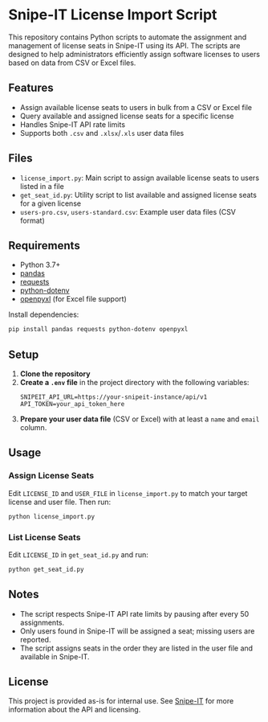 # Snipe-IT License Import Script

This repository contains Python scripts to automate the assignment and management of license seats in Snipe-IT using its API. The scripts are designed to help administrators efficiently assign software licenses to users based on data from CSV or Excel files.

## Features
- Assign available license seats to users in bulk from a CSV or Excel file
- Query available and assigned license seats for a specific license
- Handles Snipe-IT API rate limits
- Supports both `.csv` and `.xlsx`/`.xls` user data files

## Files
- `license_import.py`: Main script to assign available license seats to users listed in a file
- `get_seat_id.py`: Utility script to list available and assigned license seats for a given license
- `users-pro.csv`, `users-standard.csv`: Example user data files (CSV format)

## Requirements
- Python 3.7+
- [pandas](https://pandas.pydata.org/)
- [requests](https://docs.python-requests.org/)
- [python-dotenv](https://pypi.org/project/python-dotenv/)
- [openpyxl](https://openpyxl.readthedocs.io/) (for Excel file support)

Install dependencies:
```bash
pip install pandas requests python-dotenv openpyxl
```

## Setup
1. **Clone the repository**
2. **Create a `.env` file** in the project directory with the following variables:
   ```env
   SNIPEIT_API_URL=https://your-snipeit-instance/api/v1
   API_TOKEN=your_api_token_here
   ```
3. **Prepare your user data file** (CSV or Excel) with at least a `name` and  `email` column.

## Usage

### Assign License Seats
Edit `LICENSE_ID` and `USER_FILE` in `license_import.py` to match your target license and user file. Then run:
```bash
python license_import.py
```

### List License Seats
Edit `LICENSE_ID` in `get_seat_id.py` and run:
```bash
python get_seat_id.py
```

## Notes
- The script respects Snipe-IT API rate limits by pausing after every 50 assignments.
- Only users found in Snipe-IT will be assigned a seat; missing users are reported.
- The script assigns seats in the order they are listed in the user file and available in Snipe-IT.

## License
This project is provided as-is for internal use. See [Snipe-IT](https://snipeitapp.com/) for more information about the API and licensing.
